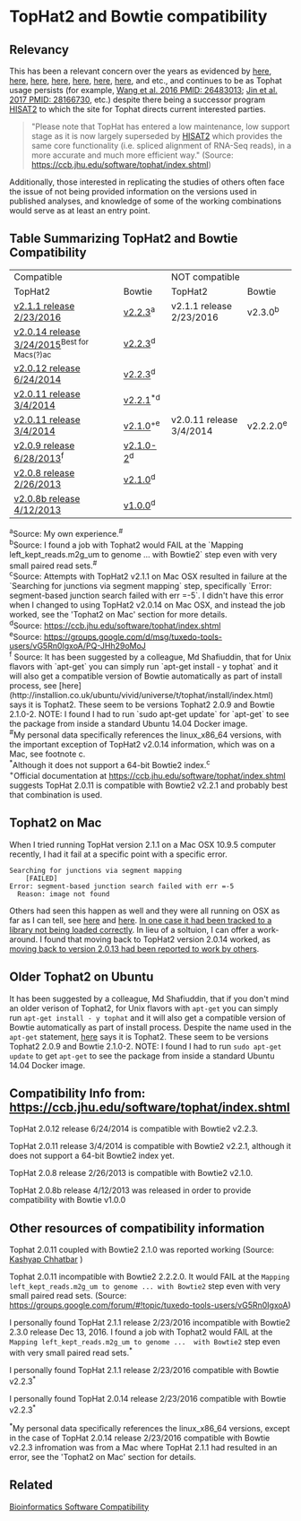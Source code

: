 TopHat2 and Bowtie compatibility
=================================


Relevancy
---------

This has been a relevant concern over the years as evidenced by [here](https://www.biostars.org/p/154060/), [here](http://genomebio.org/not-having-fun-with-tophat/), [here](http://seqanswers.com/forums/showthread.php?t=41254), [here](https://groups.google.com/forum/#!topic/tuxedo-tools-users/vG5Rn0IgxoA), [here](https://www.biostars.org/p/132408/), [here](https://ccb.jhu.edu/software/tophat/index.shtml), [here](http://seqanswers.com/forums/showthread.php?t=24676), and etc., and continues to be as Tophat usage persists (for example, [Wang et al. 2016 PMID: 26483013](https://www.ncbi.nlm.nih.gov/pubmed/26483013); [Jin et al. 2017 PMID: 28166730](https://www.ncbi.nlm.nih.gov/pubmed/28166730), etc.) despite there being a successor program [HISAT2](http://ccb.jhu.edu/software/hisat2/index.shtml) to which the site for Tophat directs current interested parties.

> "Please note that TopHat has entered a low maintenance, low support stage as it is now largely superseded by [HISAT2](http://ccb.jhu.edu/software/hisat2/index.shtml) which provides the same core functionality (i.e. spliced alignment of RNA-Seq reads), in a more accurate and much more efficient way." (Source: https://ccb.jhu.edu/software/tophat/index.shtml)

 Additionally, those interested in replicating the studies of others often face the issue of not being provided information on the versions used in published analyses, and knowledge of some of the working combinations would serve as at least an entry point.




Table Summarizing TopHat2 and Bowtie Compatibility
---------------------------------------------------

<table>
  <tr>
    <td colspan="2">Compatible</td>
    <td colspan="2">NOT compatible</td>
  </tr>
  <tr>
    <td>TopHat2</td>
    <td>Bowtie</td>
    <td>TopHat2</td>
    <td>Bowtie</td>
  </tr>
  <tr>
    <td><a href="http://ccb.jhu.edu/software/tophat/downloads/tophat-2.1.1.Linux_x86_64.tar.gz">v2.1.1 release 2/23/2016</a></td>
    <td><a href="http://sourceforge.net/projects/bowtie-bio/files/bowtie2/2.2.3/bowtie2-2.2.3-linux-x86_64.zip">v2.2.3</a><sup>a</sup></td>
    <td>v2.1.1 release 2/23/2016</td>
    <td>v2.3.0<sup>b</sup></td>
  </tr>
  <tr>
    <td><a href="http://ccb.jhu.edu/software/tophat/downloads/tophat-2.0.12.Linux_x86_64.tar.gz">v2.0.14 release 3/24/2015</a><sup>Best for Macs(?)</sup><sup>a</sup><sup>c</sup></td>
    <td><a href="http://sourceforge.net/projects/bowtie-bio/files/bowtie2/2.2.3/bowtie2-2.2.3-linux-x86_64.zip">v2.2.3</a><sup>d</sup></td>
    <td> </td>
    <td> </td>
  </tr>
  <tr>
    <td><a href="http://ccb.jhu.edu/software/tophat/downloads/tophat-2.0.12.Linux_x86_64.tar.gz">v2.0.12 release 6/24/2014</a></td>
    <td><a href="http://sourceforge.net/projects/bowtie-bio/files/bowtie2/2.2.3/bowtie2-2.2.3-linux-x86_64.zip">v2.2.3</a><sup>d</sup></td>
    <td> </td>
    <td> </td>
  </tr>
  <tr>
    <td><a href="http://ccb.jhu.edu/software/tophat/downloads/tophat-2.0.11.Linux_x86_64.tar.gz">v2.0.11 release 3/4/2014</a></td>
    <td><a href="http://sourceforge.net/projects/bowtie-bio/files/bowtie2/2.2.1/bowtie2-2.2.1-linux-x86_64.zip">v2.2.1</a><sup>*</sup><sup>d</sup></td>
    <td> </td>
    <td> </td>
  </tr>
  <tr>
    <td><a href="http://ccb.jhu.edu/software/tophat/downloads/tophat-2.0.11.Linux_x86_64.tar.gz">v2.0.11 release 3/4/2014</a></td>
    <td><a href="http://sourceforge.net/projects/bowtie-bio/files/bowtie2/2.1.0/bowtie2-2.1.0-linux-x86_64.zip">v2.1.0</a><sup>+</sup><sup>e</sup></td>
    <td>v2.0.11 release 3/4/2014</td>
    <td>v2.2.2.0<sup>e</sup></td>
  </tr>
  <tr>
    <td><a href="http://ccb.jhu.edu/software/tophat/downloads/tophat-2.0.9.Linux_x86_64.tar.gz">v2.0.9 release 6/28/2013</a><sup>f</sup></td>
    <td><a href="http://sourceforge.net/projects/bowtie-bio/files/bowtie2/2.1.0/bowtie2-2.1.0-linux-x86_64.zip">v2.1.0-2</a><sup>d</sup></td>
    <td> </td>
    <td> </td>
  </tr>
   <tr>
    <td><a href="http://ccb.jhu.edu/software/tophat/downloads/tophat-2.0.8.Linux_x86_64.tar.gz">v2.0.8 release 2/26/2013</a></td>
    <td><a href="http://sourceforge.net/projects/bowtie-bio/files/bowtie2/2.1.0/bowtie2-2.1.0-linux-x86_64.zip">v2.1.0</a><sup>d</sup></td>
    <td> </td>
    <td> </td>
  </tr>
  <tr>
    <td><a href="http://ccb.jhu.edu/software/tophat/downloads/tophat-2.0.8b.Linux_x86_64.tar.gz">v2.0.8b release 4/12/2013</a></td>
    <td><a href="https://sourceforge.net/projects/bowtie-bio/files/bowtie/1.0.0/bowtie-1.0.0-linux-x86_64.zip">v1.0.0</a><sup>d</sup></td>
    <td> </td>
    <td> </td>
  </tr>

</table>
<sup>a</sup>Source: My own experience.<sup>#</sup></br>  
<sup>b</sup>Source: I found a job with Tophat2 would FAIL at the `Mapping left_kept_reads.m2g_um to genome ...  with Bowtie2` step even with very small paired read sets.<sup>#</sup></br>  
<sup>c</sup>Source: Attempts with TopHat2 v2.1.1 on Mac OSX resulted in failure at the `Searching for junctions via segment mapping` step, specifically `Error: segment-based junction search failed with err =-5`. I didn't have this error when I changed to using TopHat2 v2.0.14 on Mac OSX, and instead the job worked, see the 'Tophat2 on Mac' section for more details.</a></br>  
<sup>d</sup>Source: <a href="https://ccb.jhu.edu/software/tophat/index.shtml">https://ccb.jhu.edu/software/tophat/index.shtml</a></br>  
<sup>e</sup>Source: <a href="https://groups.google.com/d/msg/tuxedo-tools-users/vG5Rn0IgxoA/PQ-JHh29oMoJ">https://groups.google.com/d/msg/tuxedo-tools-users/vG5Rn0IgxoA/PQ-JHh29oMoJ</a></br>  
<sup>f</sup> Source: It has been suggested by a colleague, Md Shafiuddin, that for Unix flavors with `apt-get` you can simply run `apt-get install - y tophat` and it will also get a compatible version of Bowtie automatically as part of install process, see [here](http://installion.co.uk/ubuntu/vivid/universe/t/tophat/install/index.html) says it is Tophat2. These seem to be versions Tophat2 2.0.9 and Bowtie 2.1.0-2. NOTE: I found I had to run `sudo apt-get update` for `apt-get` to see the package from inside a standard Ubuntu 14.04 Docker image.</br>  
<sup>#</sup>My personal data specifically references the linux_x86_64 versions, with the important exception of TopHat2 v2.0.14 information, which was on a Mac, see footnote c.</br>  
<sup>*</sup>Although it does not support a 64-bit Bowtie2 index.<sup>c</sup></br>  
<sup>+</sup>Official documentation at <a href="https://ccb.jhu.edu/software/tophat/index.shtml">https://ccb.jhu.edu/software/tophat/index.shtml</a> suggests TopHat 2.0.11 is compatible with Bowtie2 v2.2.1 and probably best that combination is used.</br>  





Tophat2 on Mac
--------------

When I tried running TopHat version 2.1.1 on a Mac OSX 10.9.5 computer recently, I had it fail at a specific point with a specific error.

    Searching for junctions via segment mapping
        [FAILED]
    Error: segment-based junction search failed with err =-5
      Reason: image not found

Others had seen this happen as well and they were all running on OSX as far as I can tell, see [here](https://www.biostars.org/p/191081/) and [here](https://www.biostars.org/p/194771/). [In one case it had been tracked to a library not being loaded correctly](https://www.biostars.org/p/191081/). In lieu of a soltuion, I can offer a work-around. I found that moving back to TopHat2 version 2.0.14 worked, as [moving back to version 2.0.13 had been reported to work by others](https://www.biostars.org/p/191081/).





Older Tophat2 on Ubuntu
-----------------------

It has been suggested by a colleague, Md Shafiuddin, that if you don't mind an older verison of Tophat2, for Unix flavors with `apt-get` you can simply run `apt-get install - y tophat` and it will also get a compatible version of Bowtie automatically as part of install process. Despite the name used in the `apt-get` statement, [here](http://installion.co.uk/ubuntu/vivid/universe/t/tophat/install/index.html) says it is Tophat2. These seem to be versions Tophat2 2.0.9 and Bowtie 2.1.0-2. NOTE: I found I had to run `sudo apt-get update` to get `apt-get` to see the package from inside a standard Ubuntu 14.04 Docker image.




Compatibility Info from: https://ccb.jhu.edu/software/tophat/index.shtml
-------------------------------------------------------------------------

TopHat 2.0.12 release 6/24/2014 is compatible with Bowtie2 v2.2.3.

TopHat 2.0.11 release 3/4/2014 is compatible with Bowtie2 v2.2.1, although it does not support a 64-bit Bowtie2 index yet.

TopHat 2.0.8 release 2/26/2013 is compatible with Bowtie2 v2.1.0.

TopHat 2.0.8b release 4/12/2013 was released in order to provide compatibility with Bowtie v1.0.0



Other resources of compatibility information
---------------------------------------------

Tophat 2.0.11 coupled with Bowtie2 2.1.0 was reported working (Source: [Kashyap Chhatbar](http://genomebio.org/not-having-fun-with-tophat/) )

Tophat 2.0.11 incompatible with Bowtie2 2.2.2.0. It would FAIL at the `Mapping left_kept_reads.m2g_um to genome ... with Bowtie2` step even with very small paired read sets. (Source: https://groups.google.com/forum/#!topic/tuxedo-tools-users/vG5Rn0IgxoA)

I personally found TopHat 2.1.1 release 2/23/2016 incompatible with Bowtie2 2.3.0 release Dec 13, 2016. I found a job with Tophat2 would FAIL at the `Mapping left_kept_reads.m2g_um to genome ...  with Bowtie2` step even with very small paired read sets.<sup>*</sup>

I personally found TopHat 2.1.1 release 2/23/2016 compatible with Bowtie v2.2.3<sup>*</sup>

I personally found TopHat 2.0.14 release 2/23/2016 compatible with Bowtie v2.2.3<sup>*</sup>


<sup>*</sup>My personal data specifically references the linux_x86_64 versions, except in the case of TopHat 2.0.14 release 2/23/2016 compatible with Bowtie v2.2.3 infromation was from a Mac where TopHat 2.1.1 had resulted in an error, see the 'Tophat2 on Mac' section for details.

Related
-------

[Bioinformatics Software Compatibility](http://bioinformatics-software-compatibility.readthedocs.io/en/latest/)
